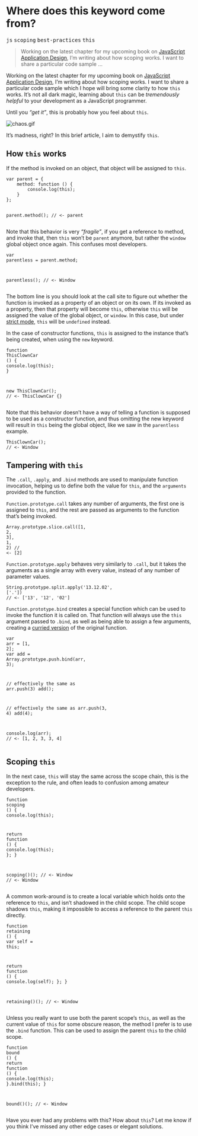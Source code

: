 <h1>Where does this keyword come from?</h1>

<div><kbd>js</kbd> <kbd>scoping</kbd> <kbd>best-practices</kbd> <kbd>this</kbd></div>

<blockquote><p>Working on the latest chapter for my upcoming book on <a href="http://bevacqua.io/buildfirst" target="_blank">JavaScript Application Design</a>, I&#x2019;m writing about how scoping works. I want to share a particular code sample &#x2026;</p></blockquote>

<div><p>Working on the latest chapter for my upcoming book on <a href="http://bevacqua.io/buildfirst" target="_blank">JavaScript Application Design</a>, I&#x2019;m writing about how scoping works. I want to share a particular code sample which I hope will bring some clarity to how <code class="md-code md-code-inline">this</code> works. It&#x2019;s not all dark magic, learning about <code class="md-code md-code-inline">this</code> can be <em>tremendously helpful</em> to your development as a JavaScript programmer.</p></div>

<div></div>

<div><p>Until you <em>&#x201C;get it&#x201D;</em>, this is probably how you feel about <code class="md-code md-code-inline">this</code>.</p> <p><img src="https://raw.github.com/bevacqua/buildfirst/master/images/chaos.gif" alt="chaos.gif"></p> <p>It&#x2019;s madness, right? In this brief article, I aim to demystify <code class="md-code md-code-inline">this</code>.</p></div>

<div><h2 id="how-this-works">How <code class="md-code md-code-inline">this</code> works</h2> <p>If the method is invoked on an object, that object will be assigned to <code class="md-code md-code-inline">this</code>.</p> <pre class="md-code-block"><code class="md-code md-lang-javascript"><span class="md-code-keyword">var</span> parent = {
    method: <span class="md-code-function"><span class="md-code-keyword">function</span> <span class="md-code-params">()</span> </span>{
        <span class="md-code-built_in">console</span>.log(<span class="md-code-keyword">this</span>);
    }
};

parent.method();
<span class="md-code-comment">// &lt;- parent</span>
</code></pre> <p>Note that this behavior is very <em>&#x201C;fragile&#x201D;</em>, if you get a reference to method, and invoke that, then <code class="md-code md-code-inline">this</code> won&#x2019;t be <code class="md-code md-code-inline">parent</code> anymore, but rather the <code class="md-code md-code-inline">window</code> global object once again. This confuses most developers.</p> <pre class="md-code-block"><code class="md-code md-lang-javascript"><span class="md-code-keyword">var</span> parentless = parent.method;

parentless();
<span class="md-code-comment">// &lt;- Window</span>
</code></pre> <p>The bottom line is you should look at the call site to figure out whether the function is invoked as a property of an object or on its own. If its invoked as a property, then that property will become <code class="md-code md-code-inline">this</code>, otherwise <code class="md-code md-code-inline">this</code> will be assigned the value of the global object, or <code class="md-code md-code-inline">window</code>. In this case, but under <a href="https://developer.mozilla.org/en-US/docs/Web/JavaScript/Reference/Functions_and_function_scope/Strict_mode" target="_blank" aria-label="Strict mode explained on MDN">strict mode</a>, <code class="md-code md-code-inline">this</code> will be <code class="md-code md-code-inline">undefined</code> instead.</p> <p>In the case of constructor functions, <code class="md-code md-code-inline">this</code> is assigned to the instance that&#x2019;s being created, when using the <code class="md-code md-code-inline">new</code> keyword.</p> <pre class="md-code-block"><code class="md-code md-lang-javascript"><span class="md-code-function"><span class="md-code-keyword">function</span> <span class="md-code-title">ThisClownCar</span> <span class="md-code-params">()</span> </span>{
  <span class="md-code-built_in">console</span>.log(<span class="md-code-keyword">this</span>);
}

<span class="md-code-keyword">new</span> ThisClownCar();
<span class="md-code-comment">// &lt;- ThisClownCar {}</span>
</code></pre> <p>Note that this behavior doesn&#x2019;t have a way of telling a function is supposed to be used as a constructor function, and thus omitting the new keyword will result in <code class="md-code md-code-inline">this</code> being the global object, like we saw in the <code class="md-code md-code-inline">parentless</code> example.</p> <pre class="md-code-block"><code class="md-code md-lang-javascript">ThisClownCar();
<span class="md-code-comment">// &lt;- Window</span>
</code></pre> <h2 id="tampering-with-this">Tampering with <code class="md-code md-code-inline">this</code></h2> <p>The <code class="md-code md-code-inline">.call</code>, <code class="md-code md-code-inline">.apply</code>, and <code class="md-code md-code-inline">.bind</code> methods are used to manipulate function invocation, helping us to define both the value for <code class="md-code md-code-inline">this</code>, and the <code class="md-code md-code-inline">arguments</code> provided to the function.</p> <p><code class="md-code md-code-inline">Function.prototype.call</code> takes any number of arguments, the first one is assigned to <code class="md-code md-code-inline">this</code>, and the rest are passed as arguments to the function that&#x2019;s being invoked.</p> <pre class="md-code-block"><code class="md-code md-lang-javascript"><span class="md-code-built_in">Array</span>.prototype.slice.call([<span class="md-code-number">1</span>, <span class="md-code-number">2</span>, <span class="md-code-number">3</span>], <span class="md-code-number">1</span>, <span class="md-code-number">2</span>)
<span class="md-code-comment">// &lt;- [2]</span>
</code></pre> <p><code class="md-code md-code-inline">Function.prototype.apply</code> behaves very similarly to <code class="md-code md-code-inline">.call</code>, but it takes the arguments as a single array with every value, instead of any number of parameter values.</p> <pre class="md-code-block"><code class="md-code md-lang-javascript"><span class="md-code-built_in">String</span>.prototype.split.apply(<span class="md-code-string">&apos;13.12.02&apos;</span>, [<span class="md-code-string">&apos;.&apos;</span>])
<span class="md-code-comment">// &lt;- [&apos;13&apos;, &apos;12&apos;, &apos;02&apos;]</span>
</code></pre> <p><code class="md-code md-code-inline">Function.prototype.bind</code> creates a special function which can be used to invoke the function it is called on. That function will always use the <code class="md-code md-code-inline">this</code> argument passed to <code class="md-code md-code-inline">.bind</code>, as well as being able to assign a few arguments, creating a <a href="http://en.wikipedia.org/wiki/Currying" target="_blank" aria-label="Currying on Wikipedia">curried version</a> of the original function.</p> <pre class="md-code-block"><code class="md-code md-lang-javascript"><span class="md-code-keyword">var</span> arr = [<span class="md-code-number">1</span>, <span class="md-code-number">2</span>];
<span class="md-code-keyword">var</span> add = <span class="md-code-built_in">Array</span>.prototype.push.bind(arr, <span class="md-code-number">3</span>);

<span class="md-code-comment">// effectively the same as arr.push(3)</span>
add();

<span class="md-code-comment">// effectively the same as arr.push(3, 4)</span>
add(<span class="md-code-number">4</span>);

<span class="md-code-built_in">console</span>.log(arr);
<span class="md-code-comment">// &lt;- [1, 2, 3, 3, 4]</span>
</code></pre> <h2 id="scoping-this">Scoping <code class="md-code md-code-inline">this</code></h2> <p>In the next case, <code class="md-code md-code-inline">this</code> will stay the same across the scope chain, this is the exception to the rule, and often leads to confusion among amateur developers.</p> <pre class="md-code-block"><code class="md-code md-lang-javascript"><span class="md-code-function"><span class="md-code-keyword">function</span> <span class="md-code-title">scoping</span> <span class="md-code-params">()</span> </span>{
  <span class="md-code-built_in">console</span>.log(<span class="md-code-keyword">this</span>);

  <span class="md-code-keyword">return</span> <span class="md-code-function"><span class="md-code-keyword">function</span> <span class="md-code-params">()</span> </span>{
    <span class="md-code-built_in">console</span>.log(<span class="md-code-keyword">this</span>);
  };
}

scoping()();
<span class="md-code-comment">// &lt;- Window</span>
<span class="md-code-comment">// &lt;- Window</span>
</code></pre> <p>A common work-around is to create a local variable which holds onto the reference to <code class="md-code md-code-inline">this</code>, and isn&#x2019;t shadowed in the child scope. The child scope shadows <code class="md-code md-code-inline">this</code>, making it impossible to access a reference to the parent <code class="md-code md-code-inline">this</code> directly.</p> <pre class="md-code-block"><code class="md-code md-lang-javascript"><span class="md-code-function"><span class="md-code-keyword">function</span> <span class="md-code-title">retaining</span> <span class="md-code-params">()</span> </span>{
  <span class="md-code-keyword">var</span> self = <span class="md-code-keyword">this</span>;

  <span class="md-code-keyword">return</span> <span class="md-code-function"><span class="md-code-keyword">function</span> <span class="md-code-params">()</span> </span>{
    <span class="md-code-built_in">console</span>.log(self);
  };
}

retaining()();
<span class="md-code-comment">// &lt;- Window</span>
</code></pre> <p>Unless you really want to use both the parent scope&#x2019;s <code class="md-code md-code-inline">this</code>, as well as the current value of <code class="md-code md-code-inline">this</code> for some obscure reason, the method I prefer is to use the <code class="md-code md-code-inline">.bind</code> function. This can be used to assign the parent <code class="md-code md-code-inline">this</code> to the child scope.</p> <pre class="md-code-block"><code class="md-code md-lang-javascript"><span class="md-code-function"><span class="md-code-keyword">function</span> <span class="md-code-title">bound</span> <span class="md-code-params">()</span> </span>{
  <span class="md-code-keyword">return</span> <span class="md-code-function"><span class="md-code-keyword">function</span> <span class="md-code-params">()</span> </span>{
    <span class="md-code-built_in">console</span>.log(<span class="md-code-keyword">this</span>);
  }.bind(<span class="md-code-keyword">this</span>);
}

bound()();
<span class="md-code-comment">// &lt;- Window</span>
</code></pre> <p>Have you ever had any problems with this? How about <code class="md-code md-code-inline">this</code>? Let me know if you think I&#x2019;ve missed any other edge cases or elegant solutions.</p></div>

